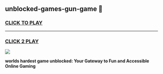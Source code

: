 
## unblocked-games-gun-game 👋
<h3>
<a href="https://premium.freeplayer.one?title=unblocked-games-gun-game&ref=14F">CLICK TO PLAY</a></h3>
<hr>

<h3>
<a href="https://premium.freeplayer.one?title=unblocked-games-gun-game&ref=14F">CLICK 2 PLAY</a>
  
</h3>

<a href="https://premium.freeplayer.one?title=unblocked-games-gun-game&ref=12F/"><img src="https://clearcache.store/games.png"></a>


**worlds hardest game unblocked: Your Gateway to Fun and Accessible Online Gaming**
